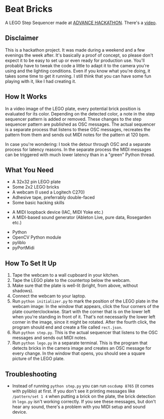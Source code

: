 # Beat Bricks

A LEGO Step Sequencer made at [ADVANCE HACKATHON][1]. There's a [video][2].

 [1]: http://hackathon.advance-conference.com/
 [2]: https://vimeo.com/45026119


## Disclaimer

This is a hackathon project. It was made during a weekend and a few evenings the week after.
It's basically a proof of concept, so please don't expect it to be easy to set up or even
ready for production use. You'll probably have to tweak the code a little to adapt it to the
camera you're using and the lighting conditions. Even if you know what you're doing, it takes
some time to get it running. I still think that you can have some fun playing with it, like I
had creating it.


## How It Works

In a video image of the LEGO plate, every potential brick position is evaluated for its color.
Depending on the detected color, a note in the step sequencer pattern is added or removed. These
changes to the step sequencer pattern are published as OSC messages. The actual sequencer is a
separate process that listens to these OSC messages, recreates the pattern from them and sends
out MIDI notes for the pattern at 120 bpm.

In case you're wondering: I took the detour through OSC and a separate process for latency
reasons. In the separate process the MIDI messages can be triggered with much lower latency than
in a "green" Python thread.


## What You Need

<!-- Hardware -->

* A 32x32 pin LEGO plate
* Some 2x2 LEGO bricks
* A webcam (I used a Logitech C270)
* Adhesive tape, preferrably double-faced
* Some basic hacking skills

<!-- MIDI Stuff -->

* A MIDI loopback device (IAC, MIDI Yoke etc.)
* A MIDI-based sound generator (Ableton Live, pure data, Rosegarden etc.)

<!-- Software -->

* Python
* OpenCV Python module
* pyliblo
* pyPortMidi


## How To Set It Up

1. Tape the webcam to a wall cupboard in your kitchen.
2. Tape the LEGO plate to the countertop below the webcam.
3. Make sure that the plate is well-lit (bright, from above, without shadows).
4. Connect the webcam to your laptop.
5. Run `python initializer.py` to mark the position of the LEGO plate in the webcam image:
   In the window that appears, click the four corners of the plate counterclockwise.
   Start with the corner that is on the lower left when you're standing in front of it.
   That's not necessarily the lower left corner in the image, since it might be rotated.
   After the fourth click, the program should end and create a file called `rect.json`.
6. Run `python step.py`. This is the actual sequencer that listens to the OSC messages and
   sends out MIDI notes.
7. Run `python lego.py` in a separate terminal. This is the program that detects bricks in
   the camera image and creates an OSC message for every change. In the window that opens,
   you should see a square picture of the LEGO plate.


## Troubleshooting

* Instead of running `python step.py` you can run `oscdump 8765` (it comes with pyliblo) at
  first. If you don't see it printing messages like `/pattern/set 1 4` when putting a brick
  on the plate, the brick detection in `lego.py` isn't working correctly. If you see these
  messages, but don't hear any sound, there's a problem with you MIDI setup and sound device.

